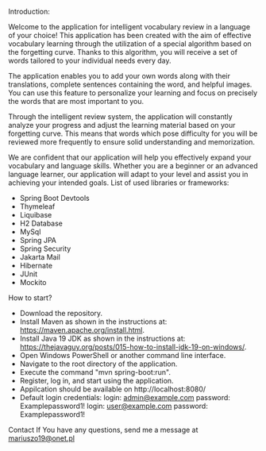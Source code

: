Introduction:

Welcome to the application for intelligent vocabulary review in a language of your choice! This application has been created with the aim of effective vocabulary learning through the utilization of a special algorithm based on the forgetting curve. Thanks to this algorithm, you will receive a set of words tailored to your individual needs every day.

The application enables you to add your own words along with their translations, complete sentences containing the word, and helpful images. You can use this feature to personalize your learning and focus on precisely the words that are most important to you.

Through the intelligent review system, the application will constantly analyze your progress and adjust the learning material based on your forgetting curve. This means that words which pose difficulty for you will be reviewed more frequently to ensure solid understanding and memorization.

We are confident that our application will help you effectively expand your vocabulary and language skills. Whether you are a beginner or an advanced language learner, our application will adapt to your level and assist you in achieving your intended goals.
List of used libraries or frameworks:
* Spring Boot Devtools
* Thymeleaf
* Liquibase
* H2 Database
* MySql
* Spring JPA
* Spring Security
* Jakarta Mail
* Hibernate
* JUnit
* Mockito

How to start?

* Download the repository.
* Install Maven as shown in the instructions at: https://maven.apache.org/install.html.
* Install Java 19 JDK as shown in the instructions at: https://thejavaguy.org/posts/015-how-to-install-jdk-19-on-windows/.
* Open Windows PowerShell or another command line interface.
* Navigate to the root directory of the application.
* Execute the command "mvn spring-boot:run".
* Register, log in, and start using the application.
* Appilcation should be available on http://localhost:8080/
* Default login credentials:
login: admin@example.com password: Examplepassword1!
login: user@example.com password: Examplepassword1!

Contact
If You have any questions, send me a message at mariuszo19@onet.pl
